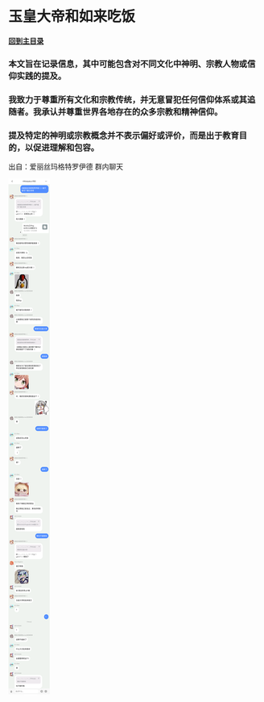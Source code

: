 # 玉皇大帝和如来吃饭

#### [回到主目录](README.md)

### 本文旨在记录信息，其中可能包含对不同文化中神明、宗教人物或信仰实践的提及。

### 我致力于尊重所有文化和宗教传统，并无意冒犯任何信仰体系或其追随者。我承认并尊重世界各地存在的众多宗教和精神信仰。

### 提及特定的神明或宗教概念并不表示偏好或评价，而是出于教育目的，以促进理解和包容。

出自：爱丽丝玛格特罗伊德 群内聊天

![加载失败！](images/Als/001.png)